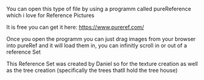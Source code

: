 You can open this type of file by using a programm called pureReference which i love for Reference Pictures

It is free you can get it here: https://www.pureref.com/

Once you open the programm you can just drag images from your browser into pureRef and it will load them in, you can infinitly scroll in or out of a reference Set


This Reference Set was created by Daniel so for the texture creation as well as the tree creation (specifically the trees thatll hold the tree house)